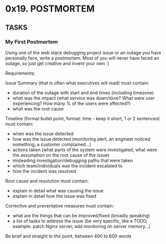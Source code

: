 # 0x19. POSTMORTEM
## TASKS
### My First Postmortem
Using one of the web stack debugging project issue or an outage you have personally face, write a postmortem. Most of you will never have faced an outage, so just get creative and invent your own :)

Requirements:

Issue Summary (that is often what executives will read) must contain:
+ duration of the outage with start and end times (including timezone)
+ what was the impact (what service was down/slow? What were user experiencing? How many % of the users were affected?)
+ what was the root cause

Timeline (format bullet point, format: time - keep it short, 1 or 2 sentences) must contain:

+ when was the issue detected
+ how was the issue detected (monitoring alert, an engineer noticed something, a customer complained…)
+ actions taken (what parts of the system were investigated, what were the assumption on the root cause of the issue)
+ misleading investigation/debugging paths that were taken
+ which team/individuals was the incident escalated to
+ how the incident was resolved

Root cause and resolution must contain:

+ explain in detail what was causing the issue
+ explain in detail how the issue was fixed

Corrective and preventative measures must contain:

+ what are the things that can be improved/fixed (broadly speaking)
+ a list of tasks to address the issue (be very specific, like a TODO, example: patch Nginx server, add monitoring on server memory…)

Be brief and straight to the point, between 400 to 600 words
